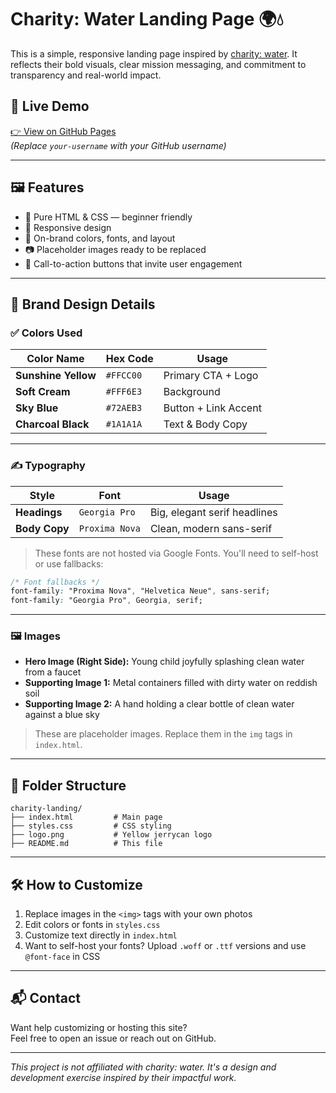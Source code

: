# Charity: Water Landing Page 🌍💧

This is a simple, responsive landing page inspired by [charity: water](https://www.charitywater.org/). It reflects their bold visuals, clear mission messaging, and commitment to transparency and real-world impact.

## 🚀 Live Demo

[👉 View on GitHub Pages](https://your-username.github.io/charity-landing/)  
*(Replace `your-username` with your GitHub username)*

---

## 🖼️ Features

- 🧱 Pure HTML & CSS — beginner friendly
- 📱 Responsive design
- 🎨 On-brand colors, fonts, and layout
- 📷 Placeholder images ready to be replaced
- 🔘 Call-to-action buttons that invite user engagement

---

## 🎨 Brand Design Details

### ✅ Colors Used

| Color Name       | Hex Code   | Usage                       |
|------------------|------------|-----------------------------|
| **Sunshine Yellow** | `#FFCC00` | Primary CTA + Logo          |
| **Soft Cream**      | `#FFF6E3` | Background                  |
| **Sky Blue**        | `#72AEB3` | Button + Link Accent        |
| **Charcoal Black**  | `#1A1A1A` | Text & Body Copy            |

---

### ✍️ Typography

| Style        | Font             | Usage                          |
|--------------|------------------|---------------------------------|
| **Headings** | `Georgia Pro`    | Big, elegant serif headlines    |
| **Body Copy**| `Proxima Nova`   | Clean, modern sans-serif        |

> These fonts are not hosted via Google Fonts. You'll need to self-host or use fallbacks:
```css
/* Font fallbacks */
font-family: "Proxima Nova", "Helvetica Neue", sans-serif;
font-family: "Georgia Pro", Georgia, serif;
```

---

### 🖼️ Images

- **Hero Image (Right Side):** Young child joyfully splashing clean water from a faucet
- **Supporting Image 1:** Metal containers filled with dirty water on reddish soil
- **Supporting Image 2:** A hand holding a clear bottle of clean water against a blue sky

> These are placeholder images. Replace them in the `img` tags in `index.html`.

---

## 📁 Folder Structure

```
charity-landing/
├── index.html         # Main page
├── styles.css         # CSS styling
├── logo.png           # Yellow jerrycan logo
├── README.md          # This file
```

---

## 🛠️ How to Customize

1. Replace images in the `<img>` tags with your own photos
2. Edit colors or fonts in `styles.css`
3. Customize text directly in `index.html`
4. Want to self-host your fonts? Upload `.woff` or `.ttf` versions and use `@font-face` in CSS

---

## 📬 Contact

Want help customizing or hosting this site?  
Feel free to open an issue or reach out on GitHub.

---

*This project is not affiliated with charity: water. It's a design and development exercise inspired by their impactful work.*
